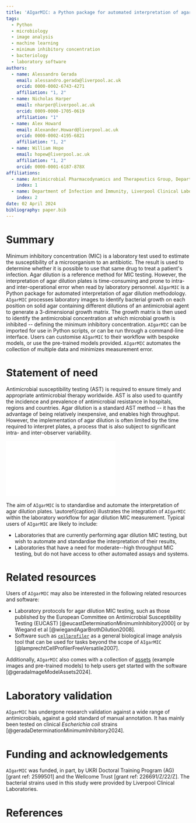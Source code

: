 ```yaml
---
title: 'AIgarMIC: a Python package for automated interpretation of agar dilution minimum inhibitory concentration testing'
tags:
  - Python
  - microbiology
  - image analysis
  - machine learning
  - minimum inhibitory concentration
  - bacteriology
  - laboratory software
authors:
  - name: Alessandro Gerada
    email: alessandro.gerada@liverpool.ac.uk
    orcid: 0000-0002-6743-4271
    affiliation: "1, 2"
  - name: Nicholas Harper
    email: nharper@liverpool.ac.uk
    orcid: 0009-0000-1705-0619
    affiliation: "1"
  - name: Alex Howard
    email: Alexander.Howard@liverpool.ac.uk
    orcid: 0000-0002-4195-6821
    affiliation: "1, 2"
  - name: William Hope
    email: hopew@liverpool.ac.uk
    affiliation: "1, 2"
    orcid: 0000-0001-6187-878X
affiliations:
  - name: Antimicrobial Pharmacodynamics and Therapeutics Group, Department of Pharmacology and Therapeutics, Institute of Systems, Molecular & Integrative Biology, University of Liverpool, UK
    index: 1
  - name: Department of Infection and Immunity, Liverpool Clinical Laboratories, Liverpool University Hospitals NHS Foundation Trust, Liverpool, UK
    index: 2
date: 02 April 2024
bibliography: paper.bib
---
```


# Summary

Minimum inhibitory concentration (MIC) is a laboratory test used to estimate  the susceptibility of a microorganism to an antibiotic. The result is used to determine whether it is possible to use that same drug to treat a patient's infection. Agar dilution is a reference method for MIC testing. However, the interpretation of agar dilution plates is time-consuming and prone to intra- and inter-operational error when read by laboratory personnel. `AIgarMIC` is a Python package for automated interpretation of agar dilution methodology. `AIgarMIC` processes laboratory images to identify bacterial growth on each position on solid agar containing different dilutions of an antimicrobial agent to generate a 3-dimensional growth matrix. The growth matrix is then used to identify the antimicrobial concentration at which microbial growth is inhibited -- defining the minimum inhibitory concentration. `AIgarMIC` can be imported for use in Python scripts, or can be run through a command-line interface. Users can customise `AIgarMIC` to their workflow with bespoke models, or use the pre-trained models provided. `AIgarMIC` automates the collection of multiple data and minimizes measurement error.

# Statement of need

Antimicrobial susceptibility testing (AST) is required to ensure timely and appropriate antimicrobial therapy worldwide. AST is also used to quantify the incidence and prevalence of antimicrobial resistance in hospitals, regions and countries. Agar dilution is a standard AST method -- it has the advantage of being relatively inexpensive, and enables high throughput. However, the implementation of agar dilution is often limited by the time required to interpret plates, a process that is also subject to significant intra- and inter-observer variability.

![High-level overview of the integration of ``AIgarMIC`` within the laboratory pathway of minimum inhibitory concentration measurement using agar dilution. ``AIgarMIC`` performs the interpretative steps of the pathway (from step 5), taking a set of agar plates with a colony-locating grid as an input, and reporting an MIC for each isolate.\label{fig:overview}](paper_images/overview.pdf)

The aim of `AIgarMIC` is to standardise and automate the interpretation of agar dilution plates. \autoref{caption} illustrates the integration of ``AIgarMIC`` within the laboratory workflow for agar dilution MIC measurement. Typical users of `AIgarMIC` are likely to include: 

* Laboratories that are currently performing agar dilution MIC testing, but wish to automate and standardise the interpretation of their results,
* Laboratories that have a need for moderate--high throughput MIC testing, but do not have access to other automated assays and systems.  

# Related resources

Users of `AIgarMIC` may also be interested in the following related resources and software:

* Laboratory protocols for agar dilution MIC testing, such as those published by the European Committee on Antimicrobial Susceptibility Testing (EUCAST) [@eucastDeterminationMinimumInhibitory2000] or by Wiegand et al [@wiegandAgarBrothDilution2008]. 
* Software such as [`cellprofiler`](https://cellprofiler.org/) as a general biological image analysis tool that can be used for tasks beyond the scope of `AIgarMIC` [@lamprechtCellProfilerFreeVersatile2007].

Additionally, `AIgarMIC` also comes with a collection of [assets](https://datacat.liverpool.ac.uk/2631/) (example images and pre-trained models) to help
users get started with the software [@geradaImageModelAssets2024]. 

# Laboratory validation

`AIgarMIC` has undergone research validation against a wide range of antimicrobials, against a gold standard of manual annotation. It has mainly been tested on clinical _Escherichia coli_ strains [@geradaDeterminationMinimumInhibitory2024].

# Funding and acknowledgements

`AIgarMIC` was funded, in part, by UKRI Doctoral Training Program (AG) [grant ref: 2599501] and the Wellcome Trust [grant ref: 226691/Z/22/Z]. The bacterial strains used in this study were provided by Liverpool Clinical Laboratories. 

# References
